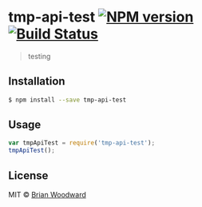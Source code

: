 # tmp-api-test [![NPM version](https://badge.fury.io/js/tmp-api-test.svg)](https://npmjs.org/package/tmp-api-test) [![Build Status](https://travis-ci.org/assemble/tmp-api-test.svg?branch=master)](https://travis-ci.org/assemble/tmp-api-test)

> testing

## Installation

```sh
$ npm install --save tmp-api-test
```

## Usage

```js
var tmpApiTest = require('tmp-api-test');
tmpApiTest();
```

## License

MIT © [Brian Woodward](https://doowb.com)
